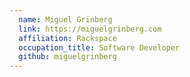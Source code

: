 ```yaml
---
  name: Miguel Grinberg
  link: https://miguelgrinberg.com
  affiliation: Rackspace
  occupation_title: Software Developer
  github: miguelgrinberg
---
```

